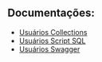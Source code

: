 
## Documentações:  
- [Usuários Collections](./src/main/resources/static/Usuarios.postman_collection.json)
- [Usuários Script SQL](./src/main/resources/static/script.sql)
- [Usuários Swagger](./src/main/resources/static/openapi-usuarios.yaml)